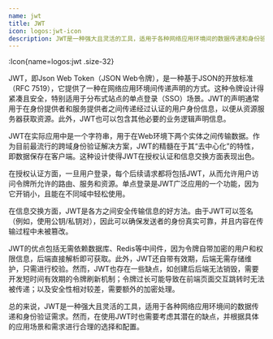 ```yaml
---
name: jwt
title: JWT
icon: logos:jwt-icon
description: JWT是一种强大且灵活的工具，适用于各种网络应用环境间的数据传递和身份验证需求。然而，在使用JWT时也需要考虑其潜在的缺点，并根据具体的应用场景和需求进行合理的选择和配置。
---
```



:Icon{name=logos:jwt .size-32}

JWT，即Json Web Token（JSON Web令牌），是一种基于JSON的开放标准（RFC 7519），它提供了一种在网络应用环境间传递声明的方式。这种令牌设计得紧凑且安全，特别适用于分布式站点的单点登录（SSO）场景。JWT的声明通常用于在身份提供者和服务提供者之间传递经过认证的用户身份信息，以便从资源服务器获取资源。此外，JWT也可以包含其他必要的业务逻辑声明信息。

JWT在实际应用中是一个字符串，用于在Web环境下两个实体之间传输数据。作为目前最流行的跨域身份验证解决方案，JWT的精髓在于其“去中心化”的特性，即数据保存在客户端。这种设计使得JWT在授权认证和信息交换方面表现出色。

在授权认证方面，一旦用户登录，每个后续请求都将包括JWT，从而允许用户访问令牌所允许的路由、服务和资源。单点登录是JWT广泛应用的一个功能，因为它开销小，且能在不同域中轻松使用。

在信息交换方面，JWT是各方之间安全传输信息的好方法。由于JWT可以签名（例如，使用公钥/私钥对），因此可以确保发送者的身份真实可靠，并且内容在传输过程中未被篡改。

JWT的优点包括无需依赖数据库、Redis等中间件，因为令牌自带加密的用户和权限信息，后端直接解析即可获取。此外，JWT还自带有效期，后端无需存储维护，只需进行校验。然而，JWT也存在一些缺点，如创建后后端无法销毁，需要开发短时间有效期的令牌刷新机制；令牌过长可能导致在前端页面交互跳转时无法被传递；以及安全性相对较差，需要额外的加密处理。

总的来说，JWT是一种强大且灵活的工具，适用于各种网络应用环境间的数据传递和身份验证需求。然而，在使用JWT时也需要考虑其潜在的缺点，并根据具体的应用场景和需求进行合理的选择和配置。